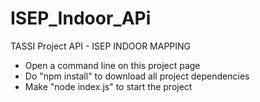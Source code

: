 # ISEP_Indoor_APi
TASSI Project API - ISEP INDOOR MAPPING

- Open a command line on this project page
- Do "npm install" to download all project dependencies
- Make "node index.js" to start the project